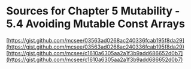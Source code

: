 # Sources for Chapter 5 Mutability - 5.4 Avoiding Mutable Const Arrays

[https://gist.github.com/mcsee/03563ad0268ac240336fcab195f8da29](https://gist.github.com/mcsee/03563ad0268ac240336fcab195f8da29)
[https://gist.github.com/mcsee/c1610a6305aa2a1f3b9add686652d0b7](https://gist.github.com/mcsee/c1610a6305aa2a1f3b9add686652d0b7)